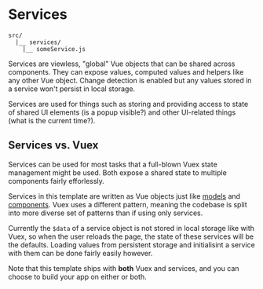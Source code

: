 
# Services

```
src/
  |__ services/
    |__ someService.js
```

Services are viewless, "global" Vue objects that can be shared across components. They can expose values, computed values and helpers like any other Vue object. Change detection is enabled but any values stored in a service won't persist in local storage.

Services are used for things such as storing and providing access to state of shared UI elements (is a popup visible?) and other UI-related things (what is the current time?).

## Services vs. Vuex

Services can be used for most tasks that a full-blown Vuex state management might be used. Both expose a shared state to multiple components fairly efforlessly.

Services in this template are written as Vue objects just like [models](models.md) and [components](components.md). Vuex uses a different pattern, meaning the codebase is split into more diverse set of patterns than if using only services.

Currently the `$data` of a service object is not stored in local storage like with Vuex, so when the user reloads the page, the state of these services will be the defaults. Loading values from persistent storage and initialisint a service with them can be done fairly easily however.

Note that this template ships with **both** Vuex and services, and you can choose to build your app on either or both.
